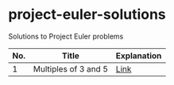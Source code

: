 # project-euler-solutions
Solutions to Project Euler problems

| No. | Title | Explanation |
| --- | --- | --- | 
| 1 | Multiples of 3 and 5 | <a href="1-multiples-of-3-and-5.ipynb">Link</a> |